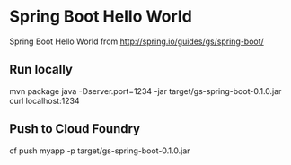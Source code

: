 Spring Boot Hello World
=======================

Spring Boot Hello World from http://spring.io/guides/gs/spring-boot/


## Run locally

  mvn package
  java -Dserver.port=1234 -jar target/gs-spring-boot-0.1.0.jar
  curl localhost:1234
  

## Push to Cloud Foundry

  cf push myapp -p target/gs-spring-boot-0.1.0.jar


